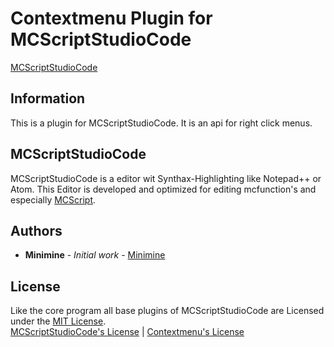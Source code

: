 # Contextmenu Plugin for MCScriptStudioCode
[MCScriptStudioCode](https://github.com/miniminelp/mcscriptStudioCode)
## Information
This is a plugin for MCScriptStudioCode. It is an api for right click menus.

## MCScriptStudioCode
MCScriptStudioCode is a editor wit Synthax-Highlighting like Notepad++ or Atom. This Editor is developed and optimized for editing mcfunction's and especially [MCScript](https://github.com/stevertus/mcscript).

## Authors
 - **Minimine** - *Initial work* - [Minimine](https://github.com/MinimineLP)

## License
Like the core program all base plugins of MCScriptStudioCode are Licensed under the [MIT License](https://github.com/MinimineLP/mcscriptStudioCode/blob/master/plugins/contextmenu/LICENSE).
<br/>
[MCScriptStudioCode's License](https://github.com/MinimineLP/mcscriptStudioCode/blob/master/LICENSE) | [Contextmenu's License](https://github.com/MinimineLP/mcscriptStudioCode/blob/master/plugins/contextmenu/LICENSE)

